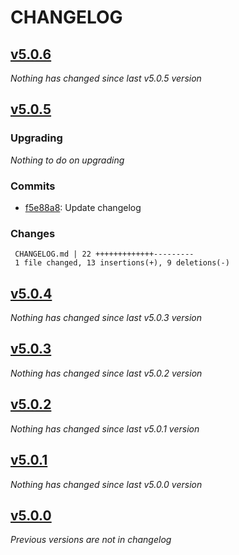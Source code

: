 # CHANGELOG

## [v5.0.6](https://github.com/softspring/doctrine-templates/releases/tag/v5.0.6)

*Nothing has changed since last v5.0.5 version*

## [v5.0.5](https://github.com/softspring/doctrine-templates/releases/tag/v5.0.5)

### Upgrading

*Nothing to do on upgrading*

### Commits

- [f5e88a8](https://github.com/softspring/doctrine-templates/commit/f5e88a811b798223c3394d74e3851eef9511e29a): Update changelog

### Changes

```
 CHANGELOG.md | 22 +++++++++++++---------
 1 file changed, 13 insertions(+), 9 deletions(-)
```

## [v5.0.4](https://github.com/softspring/doctrine-templates/releases/tag/v5.0.4)

*Nothing has changed since last v5.0.3 version*

## [v5.0.3](https://github.com/softspring/doctrine-templates/releases/tag/v5.0.3)

*Nothing has changed since last v5.0.2 version*

## [v5.0.2](https://github.com/softspring/doctrine-templates/releases/tag/v5.0.2)

*Nothing has changed since last v5.0.1 version*

## [v5.0.1](https://github.com/softspring/doctrine-templates/releases/tag/v5.0.1)

*Nothing has changed since last v5.0.0 version*

## [v5.0.0](https://github.com/softspring/doctrine-templates/releases/tag/v5.0.0)

*Previous versions are not in changelog*
